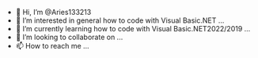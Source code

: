 - 👋 Hi, I’m @Aries133213
- 👀 I’m interested in general how to code with Visual Basic.NET ...
- 🌱 I’m currently learning how to code with Visual Basic.NET2022/2019 ...
- 💞️ I’m looking to collaborate on ...
- 📫 How to reach me ...

<!---
Aries133213/Aries133213 is a ✨ special ✨ repository because its `README.md` (this file) appears on your GitHub profile.
You can click the Preview link to take a look at your changes.
--->
